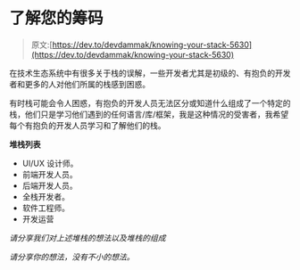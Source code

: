 # 了解您的筹码

> 原文:[https://dev.to/devdammak/knowing-your-stack-5630](https://dev.to/devdammak/knowing-your-stack-5630)

在技术生态系统中有很多关于栈的误解，一些开发者尤其是初级的、有抱负的开发者和更多的人对他们所属的栈感到困惑。

有时栈可能会令人困惑，有抱负的开发人员无法区分或知道什么组成了一个特定的栈，他们只是学习他们遇到的任何语言/库/框架，我是这种情况的受害者，我希望每个有抱负的开发人员学习和了解他们的栈。

**堆栈列表**

*   UI/UX 设计师。
*   前端开发人员。
*   后端开发人员。
*   全栈开发者。
*   软件工程师。
*   开发运营

*请分享我们对上述堆栈的想法以及堆栈的组成*

*请分享你的想法，没有不小的想法。*